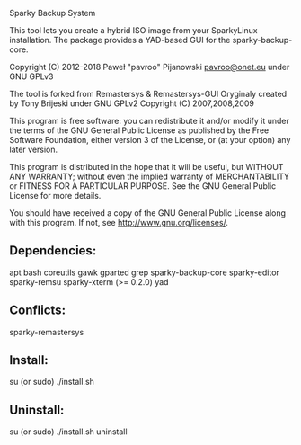 Sparky Backup System

This tool lets you create a hybrid ISO image from your SparkyLinux installation. The package provides a YAD-based GUI for the sparky-backup-core.

Copyright (C) 2012-2018 Paweł "pavroo" Pijanowski <pavroo@onet.eu> 
under GNU GPLv3

The tool is forked from Remastersys & Remastersys-GUI
Oryginaly created by Tony Brijeski under GNU GPLv2
Copyright (C) 2007,2008,2009

This program is free software: you can redistribute it and/or modify
it under the terms of the GNU General Public License as published by
the Free Software Foundation, either version 3 of the License, or
(at your option) any later version.

This program is distributed in the hope that it will be useful,
but WITHOUT ANY WARRANTY; without even the implied warranty of
MERCHANTABILITY or FITNESS FOR A PARTICULAR PURPOSE.  See the
GNU General Public License for more details.

You should have received a copy of the GNU General Public License
along with this program.  If not, see <http://www.gnu.org/licenses/>.

Dependencies:
---------------
apt
bash
coreutils
gawk
gparted
grep
sparky-backup-core
sparky-editor
sparky-remsu
sparky-xterm (>= 0.2.0)
yad

Conflicts:
--------------
sparky-remastersys

Install:
-------------
su (or sudo) 
./install.sh

Uninstall:
-------------
su (or sudo)
./install.sh uninstall
